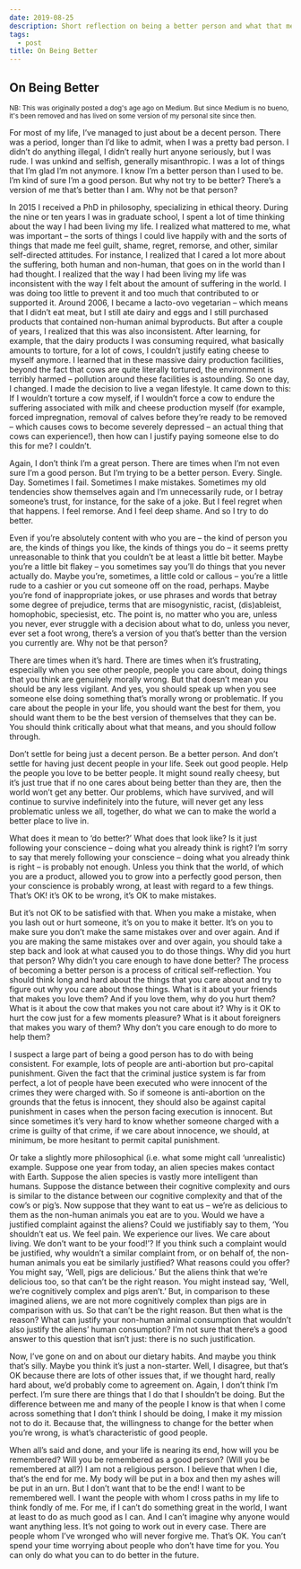 ```yaml
---
date: 2019-08-25
description: Short reflection on being a better person and what that means
tags:
  - post
title: On Being Better
---
```


## On Being Better

<small class="disclaimer">NB: This was originally posted a dog's age ago on Medium. But since Medium is no bueno, it's been removed and has lived on some version of my personal site since then.</small>

For most of my life, I’ve managed to just about be a decent person. There was a period, longer than I’d like to admit, when I was a pretty bad person. I didn’t do anything illegal, I didn’t really hurt anyone seriously, but I was rude. I was unkind and selfish, generally misanthropic. I was a lot of things that I’m glad I’m not anymore. I know I’m a better person than I used to be. I’m kind of sure I’m a good person. But why not try to be better? There’s a version of me that’s better than I am. Why not be that person?

In 2015 I received a PhD in philosophy, specializing in ethical theory. During the nine or ten years I was in graduate school, I spent a lot of time thinking about the way I had been living my life. I realized what mattered to me, what was important – the sorts of things I could live happily with and the sorts of things that made me feel guilt, shame, regret, remorse, and other, similar self-directed attitudes. For instance, I realized that I cared a lot more about the suffering, both human and non-human, that goes on in the world than I had thought. I realized that the way I had been living my life was inconsistent with the way I felt about the amount of suffering in the world. I was doing too little to prevent it and too much that contributed to or supported it. Around 2006, I became a lacto-ovo vegetarian – which means that I didn’t eat meat, but I still ate dairy and eggs and I still purchased products that contained non-human animal byproducts. But after a couple of years, I realized that this was also inconsistent. After learning, for example, that the dairy products I was consuming required, what basically amounts to torture, for a lot of cows, I couldn’t justify eating cheese to myself anymore. I learned that in these massive dairy production facilities, beyond the fact that cows are quite literally tortured, the environment is terribly harmed – pollution around these facilities is astounding. So one day, I changed. I made the decision to live a vegan lifestyle. It came down to this: If I wouldn’t torture a cow myself, if I wouldn’t force a cow to endure the suffering associated with milk and cheese production myself (for example, forced impregnation, removal of calves before they’re ready to be removed – which causes cows to become severely depressed – an actual thing that cows can experience!), then how can I justify paying someone else to do this for me? I couldn’t.

Again, I don’t think I’m a great person. There are times when I’m not even sure I’m a good person. But I’m trying to be a better person. Every. Single. Day. Sometimes I fail. Sometimes I make mistakes. Sometimes my old tendencies show themselves again and I’m unnecessarily rude, or I betray someone’s trust, for instance, for the sake of a joke. But I feel regret when that happens. I feel remorse. And I feel deep shame. And so I try to do better.

Even if you’re absolutely content with who you are – the kind of person you are, the kinds of things you like, the kinds of things you do – it seems pretty unreasonable to think that you couldn’t be at least a little bit better. Maybe you’re a little bit flakey – you sometimes say you’ll do things that you never actually do. Maybe you’re, sometimes, a little cold or callous – you’re a little rude to a cashier or you cut someone off on the road, perhaps. Maybe you’re fond of inappropriate jokes, or use phrases and words that betray some degree of prejudice, terms that are misogynistic, racist, (dis)ableist, homophobic, speciesist, etc. The point is, no matter who you are, unless you never, ever struggle with a decision about what to do, unless you never, ever set a foot wrong, there’s a version of you that’s better than the version you currently are. Why not be that person?

There are times when it’s hard. There are times when it’s frustrating, especially when you see other people, people you care about, doing things that you think are genuinely morally wrong. But that doesn’t mean you should be any less vigilant. And yes, you should speak up when you see someone else doing something that’s morally wrong or problematic. If you care about the people in your life, you should want the best for them, you should want them to be the best version of themselves that they can be. You should think critically about what that means, and you should follow through.

Don’t settle for being just a decent person. Be a better person. And don’t settle for having just decent people in your life. Seek out good people. Help the people you love to be better people. It might sound really cheesy, but it’s just true that if no one cares about being better than they are, then the world won’t get any better. Our problems, which have survived, and will continue to survive indefinitely into the future, will never get any less problematic unless we all, together, do what we can to make the world a better place to live in.

What does it mean to ‘do better?’ What does that look like? Is it just following your conscience – doing what you already think is right? I’m sorry to say that merely following your conscience – doing what you already think is right – is probably not enough. Unless you think that the world, of which you are a product, allowed you to grow into a perfectly good person, then your conscience is probably wrong, at least with regard to a few things. That’s OK! it’s OK to be wrong, it’s OK to make mistakes.

But it’s not OK to be satisfied with that. When you make a mistake, when you lash out or hurt someone, it’s on you to make it better. It’s on you to make sure you don’t make the same mistakes over and over again. And if you are making the same mistakes over and over again, you should take a step back and look at what caused you to do those things. Why did you hurt that person? Why didn’t you care enough to have done better? The process of becoming a better person is a process of critical self-reflection. You should think long and hard about the things that you care about and try to figure out why you care about those things. What is it about your friends that makes you love them? And if you love them, why do you hurt them? What is it about the cow that makes you not care about it? Why is it OK to hurt the cow just for a few moments pleasure? What is it about foreigners that makes you wary of them? Why don’t you care enough to do more to help them?

I suspect a large part of being a good person has to do with being consistent. For example, lots of people are anti-abortion but pro-capital punishment. Given the fact that the criminal justice system is far from perfect, a lot of people have been executed who were innocent of the crimes they were charged with. So if someone is anti-abortion on the grounds that the fetus is innocent, they should also be against capital punishment in cases when the person facing execution is innocent. But since sometimes it’s very hard to know whether someone charged with a crime is guilty of that crime, if we care about innocence, we should, at minimum, be more hesitant to permit capital punishment.

Or take a slightly more philosophical (i.e. what some might call ‘unrealistic) example. Suppose one year from today, an alien species makes contact with Earth. Suppose the alien species is vastly more intelligent than humans. Suppose the distance between their cognitive complexity and ours is similar to the distance between our cognitive complexity and that of the cow’s or pig’s. Now suppose that they want to eat us – we’re as delicious to them as the non-human animals you eat are to you. Would we have a justified complaint against the aliens? Could we justifiably say to them, ‘You shouldn’t eat us. We feel pain. We experience our lives. We care about living. We don’t want to be your food!’? If you think such a complaint would be justified, why wouldn’t a similar complaint from, or on behalf of, the non-human animals you eat be similarly justified? What reasons could you offer? You might say, ‘Well, pigs are delicious.’ But the aliens think that we’re delicious too, so that can’t be the right reason. You might instead say, ‘Well, we’re cognitively complex and pigs aren’t.’ But, in comparison to these imagined aliens, we are not more cognitively complex than pigs are in comparison with us. So that can’t be the right reason. But then what is the reason? What can justify your non-human animal consumption that wouldn’t also justify the aliens’ human consumption? I’m not sure that there’s a good answer to this question that isn’t just: there is no such justification.

Now, I’ve gone on and on about our dietary habits. And maybe you think that’s silly. Maybe you think it’s just a non-starter. Well, I disagree, but that’s OK because there are lots of other issues that, if we thought hard, really hard about, we’d probably come to agreement on. Again, I don’t think I’m perfect. I’m sure there are things that I do that I shouldn’t be doing. But the difference between me and many of the people I know is that when I come across something that I don’t think I should be doing, I make it my mission not to do it. Because that, the willingness to change for the better when you’re wrong, is what’s characteristic of good people.

When all’s said and done, and your life is nearing its end, how will you be remembered? Will you be remembered as a good person? (Will you be remembered at all?) I am not a religious person. I believe that when I die, that’s the end for me. My body will be put in a box and then my ashes will be put in an urn. But I don’t want that to be the end! I want to be remembered well. I want the people with whom I cross paths in my life to think fondly of me. For me, if I can’t do something great in the world, I want at least to do as much good as I can. And I can’t imagine why anyone would want anything less. It’s not going to work out in every case. There are people whom I’ve wronged who will never forgive me. That’s OK. You can’t spend your time worrying about people who don’t have time for you. You can only do what you can to do better in the future.
